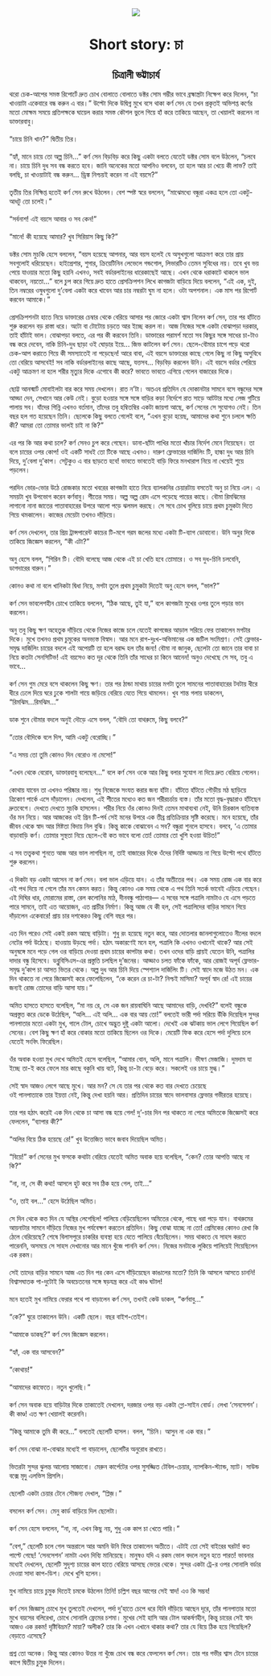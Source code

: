 <div align=center> <img src="../../metadata/images/rabibasariya/Short-story:-চা.jpg" align="center" ></div>
<h1 align=center>Short story: চা</h1>
<h2 align=center>চিত্রালী ভট্টাচার্য</h2>
থরো চেক-আপের সমস্ত রিপোর্টে দ্রুত চোখ বোলাতে বোলাতে ডক্টর সোম গম্ভীর ভাবে ব্রহ্মাস্ত্রটা নিক্ষেপ করে দিলেন, “চা খাওয়াটা একেবারে বন্ধ করুন এ বার।” উল্টো দিকে উদ্বিগ্ন মুখে বসে থাকা কর্ণ সেন যে তখন প্রকৃতই অভিশপ্ত কর্ণের মতো মোক্ষম সময়ে প্রতিপক্ষকে ঘায়েল করার সমস্ত কৌশল ভুলে গিয়ে হাঁ করে তাকিয়ে আছেন, তা খেয়ালই করলেন না ডাক্তারবাবু।<br> <br>“চায়ে চিনি খান?” দ্বিতীয় তির।<br> <br>“হ্যাঁ, মানে চায়ে তো অল্প চিনি...” কর্ণ সেন বিড়বিড় করে কিছু একটা বলতে যেতেই ডক্টর সোম বলে উঠলেন, “চলবে না। চায়ে চিনি দুধ সব বন্ধ করতে হবে। জানি অনেকের মতো আপনিও বলবেন, তা হলে আর চা খেয়ে কী লাভ? তাই বলছি, চা খাওয়াটাই বন্ধ করুন... ড্রিঙ্ক নিশ্চয়ই করেন না এই বয়সে?”<br> <br>তৃতীয় তির নিক্ষিপ্ত হতেই কর্ণ সেন রুখে উঠলেন। বেশ স্পষ্ট স্বরে বললেন, “মাঝেমধ্যে বন্ধুরা একত্র হলে তো একটু-আধটু তো চলেই।”<br> <br>“সর্বনাশ! এই বয়সে আবার ও সব কেন!”<br> <br>“মানে! কী হয়েছে আমার? খুব সিরিয়াস কিছু কি?”<br> <br>ডক্টর সোম মুচকি হেসে বললেন, “বয়স হয়েছে আপনার, আর বয়স হলেই যে অসুখগুলো আক্রমণ করে তার প্রায় সবগুলোই ধরিয়েছেন। হাইপ্রেশার, শুগার, ক্রিয়েটিনিন লেভেলে গন্ডগোল, লিভারটিও তেমন সুবিধের নয়। তবে খুব ভয় পেয়ে যাওয়ার মতো কিছু হয়নি এখনও, সবই বর্ডারলাইনের ধারেকাছেই আছে। এখন থেকে ধরাকাটে থাকলে ভাল থাকবেন, নয়তো...” বলে চুপ করে গিয়ে দ্রুত হাতে প্রেসক্রিপশন লিখে কাগজটা বাড়িয়ে দিয়ে বললেন, “এই এক, দুই, তিন নম্বরের ওষুধগুলো দু’বেলা একটা করে খাবেন আর চার নম্বরটা ঘুম না হলে। ওটা অপশনাল।  এক মাস পর রিপোর্ট করবেন আমাকে।”<br> <br>প্রেসক্রিপশনটা হাতে নিয়ে ডাক্তারের চেম্বার থেকে বেরিয়ে আসার পর জোরে একটা শ্বাস নিলেন কর্ণ সেন, তার পর হাঁটতে শুরু করলেন বড় রাস্তা ধরে। অটো বা টোটোয় চড়তে আর ইচ্ছে করল না। আজ নিজের সঙ্গে একটা বোঝাপড়া দরকার, তাই হাঁটাই ভাল। বোঝাপড়া বলতে, এর পর কী করবেন তিনি। ডাক্তারের পরামর্শ মতো সব কিছুর সঙ্গে সাধের চা-টাও বন্ধ করে দেবেন, নাকি চিনি-দুধ ছাড়া ওই ঘোড়ার ইয়ে... জিভ কাটলেন কর্ণ সেন। ছেলে-বৌমার চাপে পড়ে থরো চেক-আপ করাতে গিয়ে কী সমস্যাতেই না পড়েছেন! আরে বাবা, এই বয়সে ডাক্তারের কাছে গেলে কিছু না কিছু অসুবিধে তো বেরিয়ে আসবেই! সব নাকি বর্ডারলাইনের কাছে আছে, যত্তসব... বিড়বিড় করলেন উনি। এই বয়সে বর্ডার পেরিয়ে একটু আক্রমণ না হলে শরীর মৃত্যুর দিকে এগোবে কী করে? ভাবতে ভাবতে এগিয়ে গেলেন বাজারের দিকে।<br> <br>ছোট্ট আনস্মার্ট মোবাইলটা বার করে সময় দেখলেন। রাত ন’টা। অতএব প্রতিদিন যে দোকানটার সামনে বসে বন্ধুদের সঙ্গে আড্ডা দেন, সেখানে আর কেউ নেই। বুড়ো হওয়ার সঙ্গে সঙ্গে বাড়ির কড়া নির্দেশে রাত সাড়ে আটটার মধ্যে লেজ গুটিয়ে পালায় সব। যাঁদের গিন্নি এখনও বর্তমান, তাঁদের তবু হম্বিতম্বির একটা জায়গা আছে, কর্ণ সেনের সে সুযোগও নেই। তিন বছর হল গত হয়েছেন তিনি। ছেলেকে কিছু বলতে গেলেই বলে, “এখন বুড়ো হয়েছ, আমাদের কথা শুনে চললে ক্ষতি কী? আমরা তো তোমার ভালই চাই না কি?”<br> <br>এর পর কি আর কথা চলে? কর্ণ সেনও চুপ করে গেছেন। ডানা-ছাঁটা পাখির মতো খাঁচার নির্দেশ মেনে নিয়েছেন। তা বলে চায়ের ওপর কোপ! ওই একটি সাধই তো টিকে আছে এখনও। দারুণ ফ্লেভারের দার্জিলিং টি, হাল্কা দুধ আর চিনি দিয়ে, দু’বেলা দু’কাপ। সেটুকুও এ বার ছাড়তে হবে! ভাবতে ভাবতেই বাড়ি ফিরে মনখারাপ নিয়ে না খেয়েই শুয়ে পড়লেন।<br> <br>পরদিন ভোর-ভোর উঠে রোজকার মতো খবরের কাগজটা হাতে নিয়ে ব্যালকনির চেয়ারটায় বসতেই অনু চা নিয়ে এল। এ সময়টা খুব উপভোগ করেন কর্ণবাবু। শীতের সময়। অল্প অল্প রোদ এসে পড়েছে পায়ের কাছে। বৌমা রিমঝিমের লাগানো নানা জাতের পাতাবাহারের উপরে আলো পড়ে ঝলমল করছে। সে সবে চোখ বুলিয়ে চায়ে প্রথম চুমুকটা দিতে গিয়ে থমকালেন। কাজের মেয়েটা তখনও দাঁড়িয়ে।<br> <br>কর্ণ সেন দেখলেন, তার প্রিয় ট্রান্সপারেন্ট কাচের টি-মগে গরম জলের মধ্যে একটা টি-ব্যাগ ডোবানো। উনি অনুর দিকে তাকিয়ে জিজ্ঞেস করলেন, “কী এটা?”<br> <br>অনু হেসে বলল, “গিরিন টি। বৌদি বলেছে আজ থেকে এই চা খেতি হবে তোমারে। ও সব দুধ-চিনি চলবেনি, ডাগদারের বারুন।”<br> <br>কোনও কথা না বলে খানিকটা দ্বিধা নিয়ে, মগটা তুলে প্রথম চুমুকটা দিতেই অনু হেসে বলল, “ভাল?”<br> <br>কর্ণ সেন ভাবলেশহীন চোখে তাকিয়ে বললেন, “ঠিক আছে, তুই যা,” বলে কাগজটা মুখের ওপর তুলে পড়ার ভান করলেন।<br> <br>অনু তবু কিছু ক্ষণ অহেতুক  দাঁড়িয়ে থেকে নিজের কাজে চলে যেতেই কাগজের আড়াল সরিয়ে ফের তাকালেন মগটার দিকে। মুখে তখনও প্রথম চুমুকের অনভ্যস্ত বিস্বাদ। আর মনে রাগ-দুঃখ-অভিমানের এক জটিল সংমিশ্রণ। সেই ফ্লেভার-সমৃদ্ধ দার্জিলিং চায়ের বদলে এই অপেয়টি তা হলে বরাদ্দ হল তাঁর জন্য! বৌমা না জানুক, ছেলেটা তো জানে তার বাবা চা নিয়ে কতটা সেনসিটিভ! এই বয়সেও কত দূর থেকে তিনি তাঁর সাধের চা কিনে আনেন! অনুও দেখেছে সে সব, তবু এ ভাবে...<br> <br>কর্ণ সেন গুম মেরে বসে থাকলেন কিছু ক্ষণ। তার পর ঠান্ডা মাথায় চায়ের মগটা তুলে সামনের পাতাবাহারের টবটায় ধীরে ধীরে ঢেলে দিয়ে ঘরে ঢুকে শালটা গায়ে জড়িয়ে বেরিয়ে যেতে গিয়ে থামলেন। খুব শান্ত গলায় ডাকলেন, “রিমঝিম...রিমঝিম...”<br> <br>ডাক শুনে বৌমার বদলে অনুই দৌড়ে এসে বলল, “বৌদি তো বাথরুমে, কিছু বলবে?”<br> <br>“তোর বৌদিকে বলে দিস, আমি একটু বেরোচ্ছি।”<br> <br>“এ সময় তো তুমি কোনও দিন বেরোও না মেসো!”<br> <br>“এখন থেকে বেরোব, ডাক্তারবাবু  বলেছেন...” বলে কর্ণ সেন ওকে আর কিছু বলার সুযোগ না দিয়ে দ্রুত বেরিয়ে গেলেন।<br> <br>কোথায় যাবেন তা এখনও পরিষ্কার নয়। শুধু নিজেকে সংযত করার জন্য হাঁটা। হাঁটতে হাঁটতে গৌড়ীয় মঠ ছাড়িয়ে ত্রিকোণ পার্কে এসে দাঁড়ালেন। দেখলেন, এই শীতের মধ্যেও কত জন শরীরচর্চায় ব্যস্ত। তাঁর মতো বৃদ্ধ-বৃদ্ধারাও হাঁটছেন দ্রুতবেগে। দেখতে দেখতে মুচকি হাসলেন। শরীর নিয়ে ওঁর কোনও দিনই তেমন মাথাব্যথা নেই, উনি চিরকাল ব্যতিব্যস্ত ওঁর মন নিয়ে। আর আজকের ওই গ্রিন টি-পর্ব সেই মনের উপরে এক তীব্র প্রতিক্রিয়ার সৃষ্টি করেছে। মনে হয়েছে, তাঁর জীবন থেকে স্বাদ আর মিষ্টতা বিদায় নিল বুঝি। কিন্তু কাকে বোঝাবেন এ সব? বন্ধুরা শুনলে হাসবে। বলবে, ‘এ তোমার বাড়াবাড়ি কর্ণ। তোমার সুস্থতা নিয়ে ছেলে-বৌ কত ভাবে বলো তো! তোমার তো খুশি হওয়া উচিত!”<br> <br>এ সব তত্ত্বকথা শুনতে আজ আর ভাল লাগছিল না, তাই বাজারের দিকে ওঁদের নির্দিষ্ট আড্ডায় না গিয়ে উল্টো পথে হাঁটতে শুরু করলেন।<br> <br>এ দিকটা বড় একটা আসেন না কর্ণ সেন। বলা ভাল এড়িয়ে যান। এ তাঁর অতীতের পথ। এক সময় রোজ এক বার করে এই পথ দিয়ে না গেলে তাঁর মন কেমন করত। কিন্তু কোনও এক সময় থেকে এ পথ তিনি সতর্ক ভাবেই এড়িয়ে গেছেন। এই দিঘির ধার, মোরামের রাস্তা, রেল কলোনির মাঠ, দীনবন্ধু পাঠাগার— এ সবের সঙ্গে পত্রালি নামটাও যে এসে পড়তে পারে সামনে, তাই এত আয়োজন, এত প্রাচীর নির্মাণ। কিন্তু আজ যে কী হল, সেই পত্রালিদের বাড়ির সামনে গিয়ে দাঁড়ালেন একেবারে! প্রায় চার দশকেরও কিছু বেশি বছর পর।<br> <br>এত দিন পরেও সেই একই রকম আছে বাড়িটা। শুধু রং হয়েছে নতুন করে, আর দোতলার জানলাগুলোতেও নীলের বদলে নেটের পর্দা উঠেছে। হাওয়ায় উড়ছে পর্দা। হঠাৎ অকারণেই মনে হল, পত্রালি কি এখনও ওখানেই থাকে? আর সেই অনুষঙ্গে মনে পড়ে গেল ওর বাড়িয়ে দেওয়া প্রথম চায়ের কাপটার কথা। তখন ওদের বাড়ি প্রায়ই যেতেন উনি, পত্রালির দাদার বন্ধু হিসেবে। ডব্লুবিসিএস-এর প্রস্তুতি চলছিল দু’জনের। আড্ডাও চলত ফাঁকে ফাঁকে, আর রোজই অপূর্ব ফ্লেভার-সমৃদ্ধ দু’কাপ চা আসত ভিতর থেকে। অল্প দুধ আর চিনি দিয়ে স্পেশ্যাল দার্জিলিং টি। সেই স্বাদে মজে উঠত মন। এক দিন থাকতে না পেরে জিজ্ঞেসই করে ফেলেছিলেন, “কে করেন রে চা-টা? নিশ্চই মাসিমা? অপূর্ব স্বাদ রে! এই চায়ের জন্যই রোজ তোদের বাড়ি আসা যায়।”<br> <br>অমিত হাসতে হাসতে বলেছিল, “মা নয় রে, সে এক জন রায়বাঘিনি আছে আমাদের বাড়ি, দেখবি?” বলেই বন্ধুকে অপ্রস্তুত করে ডেকে উঠেছিল, “অলি... এই অলি... এক বার আয় তো!” বলতেই ভারী পর্দা সরিয়ে উঁকি দিয়েছিল সুন্দর পানপাতার মতো একটা মুখ, গালে টোল, চোখে অদ্ভুত দুষ্টু একটা আলো। দেখেই এক ঝটকায় ভাল লেগে গিয়েছিল কর্ণ সেনের। বেশ কিছু ক্ষণ হাঁ করে বোকার মতো তাকিয়ে ছিলেন ওর দিকে। মেয়েটি ফিক করে হেসে পর্দা দুলিয়ে চলে যেতেই সংবিৎ ফিরেছিল।<br> <br>ওঁর অবাক হওয়া মুখ দেখে অমিতই হেসে বলেছিল, “আমার বোন, অলি, মানে পত্রালি। ভীষণ মেজাজি। দুমদাম যা ইচ্ছে তা-ই করে ফেলে মার কাছে বকুনি খায় বটে, কিন্তু  চা-টা বেড়ে করে। সকলেই ওর চায়ে মুগ্ধ।”<br> <br>সেই স্বাদ আজও লেগে আছে মুখে। আর মন? সে যে তার পর থেকে কত বার দেখতে চেয়েছে<br>
ওই পানপাতাকে তার ইয়ত্তা নেই, কিন্তু দেখা হয়নি আর। প্রতিদিন চায়ের স্বাদে ভালবাসার ফ্লেভার গভীরতর হয়েছে।<br> <br>তার পর হঠাৎ করেই এক দিন থেকে চা আসা বন্ধ হয়ে গেল! দু’-চার দিন পর থাকতে না পেরে অমিতকে জিজ্ঞেসই করে ফেললেন, “ব্যাপার কী?”<br> <br>“অলির বিয়ে ঠিক হয়েছে রে!” খুব উত্তেজিত ভাবে জবাব দিয়েছিল অমিত।<br> <br>“বিয়ে!” কর্ণ সেনের মুখ ফসকে কথাটা বেরিয়ে যেতেই অমিত অবাক হয়ে বলেছিল, “কেন? তোর আপত্তি আছে না কি?”<br> <br>“না, না, সে কী কথা! আসলে হুট করে সব ঠিক হয়ে গেল, তাই...”<br> <br>“ও, তাই বল...” হেসে উঠেছিল অমিত।<br> <br>সে দিন থেকে কত দিন যে অস্থির লেগেছিল! পালিয়ে বেড়িয়েছিলেন অমিতের থেকে, পাছে ধরা পড়ে যান। বাথরুমের আয়নাটার সামনে দাঁড়িয়ে নিজের মুখ পর্যবেক্ষণ করতেন প্রতিদিন। কিছু বোঝা যাচ্ছে না তো! প্রেমিকের কোনও রেখা কি ঠেলে বেরিয়েছে? শেষে বিলাসপুরে চাকরির ব্যবস্থা হয়ে যেতে পালিয়ে বেঁচেছিলেন। সময় থাকতে যে সাহস করতে পারেননি, অসময়ে সে সাহস দেখানোর আর মানে খুঁজে পাননি কর্ণ সেন। নিজের মনটাকে লুকিয়ে পালিয়েই গিয়েছিলেন এক রকম।<br> <br>সেই তাদের বাড়ির সামনে আজ এত দিন পর কেন এসে দাঁড়িয়েছেন কাঙালের মতো? তিনি কি আসলে আসতে চাননি! বিশ্বাসঘাতক পা-দুটোই কি অবচেতনের সঙ্গে ষড়যন্ত্র করে এই কাণ্ড ঘটাল!<br> <br>মনে হতেই মুখ নামিয়ে ফেরার পথে পা বাড়ালেন কর্ণ সেন, তখনই কেউ ডাকল, “কর্ণবাবু...”<br> <br>“কে?” ঘুরে তাকালেন উনি। একটি ছেলে। বছর বাইশ-তেইশ।<br> <br>“আমাকে ডাকছ?” কর্ণ সেন জিজ্ঞেস করলেন।<br> <br>“হ্যাঁ, এক বার আসবেন?”<br> <br>“কোথায়!”<br> <br>“আমাদের কাফেতে। নতুন খুলেছি।”<br> <br>কর্ণ সেন অবাক হয়ে বাড়িটার দিকে তাকাতেই দেখলেন, দরজার ওপর বড় একটা গ্লো-সাইন বোর্ড। লেখা ‘সেনসেশন’। কী কাণ্ড! এত ক্ষণ খেয়ালই করেননি।<br> <br>“কিন্তু আমাকে তুমি কী করে...” বলতেই ছেলেটি হাসল। বলল, “চিনি। আসুন না এক বার।”<br> <br>কর্ণ সেন বোঝা না-বোঝার মধ্যেই পা বাড়ালেন, ছেলেটির অনুরোধ রাখতে।<br> <br>ভিতরটা সুন্দর ঝুলন্ত আলোয় সাজানো। মেরুন কার্পেটের ওপর সুসজ্জিত টেবিল-চেয়ার, ন্যাপকিন-স্ট্যান্ড, ম্যাট। সাউন্ড বক্সে মৃদু এলভিস প্রিসলি।<br> <br>ছেলেটি একটা চেয়ার টেনে সৌজন্য দেখাল, “প্লিজ়।”<br> <br>বসলেন কর্ণ সেন। মেনু কার্ড বাড়িয়ে দিল ছেলেটা।<br> <br>কর্ণ সেন হেসে বললেন, “না, না, এখন কিছু নয়, শুধু এক কাপ চা খেতে পারি।”<br> <br>“বেশ,” ছেলেটি চলে গেল অন্তরালে আর অমনি উনি ফিরে তাকালেন অতীতে। এটাই তো সেই বাইরের ঘরটা! কত পাল্টে গেছে! ‘সেনসেশন’ নামটা এখন দিব্যি মানিয়েছে। মানুষও যদি এ রকম ভোল বদলে নতুন হতে পারত! ভাবনার মধ্যেই দেখলেন, ছেলেটি সুদৃশ্য চায়ের কাপ হাতে বেরিয়ে আসছে ভেতর থেকে। সুন্দর একটা ট্রে-র ওপর সোনালি বর্ডার দেওয়া সাদা কাপ-ডিশ। দেখে খুশি হলেন।<br> <br>মুখ নামিয়ে চায়ে চুমুক দিতেই চমকে উঠলেন তিনি! চল্লিশ বছর আগের সেই স্বাদ! এও কি সম্ভব!<br> <br>কর্ণ সেন জিজ্ঞাসু চোখে মুখ তুলতেই দেখলেন, পর্দা দু’হাতে চেপে ধরে যিনি দাঁড়িয়ে আছেন দূরে, তাঁর পানপাতার মতো মুখে বয়সের বলিরেখা, চোখে সোনালি ফ্রেমের চশমা। মুখের সেই হাসি আর টোল আকর্ষণহীন, কিন্তু চায়ের সেই স্বাদ আজও এক রকম! দৃষ্টিবিভ্রম? মায়া? অলীক? তার কি এখন এখানে থাকার কথা? তার যে বিয়ে ঠিক হয়ে গিয়েছিল? বেড়াতে এসেছে?<br> <br>প্রশ্ন তো অনেক। কিন্তু আর কোনও উত্তর না খুঁজে চোখ বন্ধ করে ফেললেন কর্ণ সেন। তার পর গভীর শ্বাস টেনে চায়ের কাপে দ্বিতীয় চুমুক দিলেন।<br> <br><br> <br><br> <br>